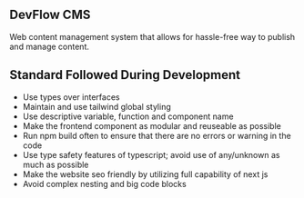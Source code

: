 ## DevFlow CMS

Web content management system that allows for hassle-free way to publish and manage content.

## Standard Followed During Development 

- Use types over interfaces
- Maintain and use tailwind global styling
- Use descriptive variable, function and component name
- Make the frontend component as modular and reuseable as possible
- Run npm build often to ensure that there are no errors or warning in the code 
- Use type safety features of typescript; avoid use of any/unknown as much as possible
- Make the website seo friendly by utilizing full capability of next js
- Avoid complex nesting and big code blocks